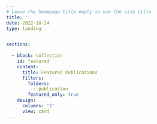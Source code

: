 ```yaml
---
# Leave the homepage title empty to use the site title
title: ''
date: 2022-10-24
type: landing


sections:
  
  - block: collection
    id: featured
    content:
      title: Featured Publications
      filters:
        folders:
          - publication
        featured_only: true
    design:
      columns: '2'
      view: card
---
```

